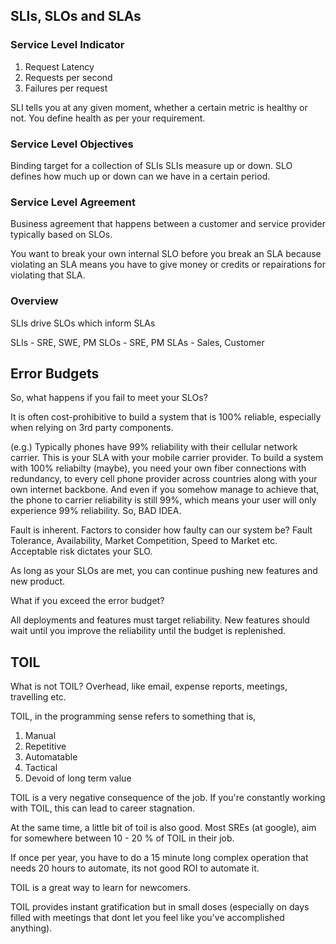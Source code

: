 ## SLIs, SLOs and SLAs

### Service Level Indicator

1. Request Latency
2. Requests per second
3. Failures per request

SLI tells you at any given moment, whether a certain metric is healthy or not. You define health as per your requirement.

### Service Level Objectives

Binding target for a collection of SLIs
SLIs measure up or down. SLO defines how much up or down can we have in a certain period.

### Service Level Agreement

Business agreement that happens between a customer and service provider typically based on SLOs.

You want to break your own internal SLO before you break an SLA because violating an SLA means you have to give money or credits or repairations for violating that SLA.

### Overview

SLIs drive SLOs which inform SLAs

SLIs - SRE, SWE, PM
SLOs - SRE, PM
SLAs - Sales, Customer

## Error Budgets

So, what happens if you fail to meet your SLOs?

It is often cost-prohibitive to build a system that is 100% reliable, especially when relying on 3rd party components.

(e.g.) Typically phones have 99% reliability with their cellular network carrier. This is your SLA with your mobile carrier provider. To build a system with 100% reliabilty (maybe), you need your own fiber connections with redundancy, to every cell phone provider across countries along with your own internet backbone. And even if you somehow manage to achieve that, the phone to carrier reliability is still 99%, which means your user will only experience 99% reliability. So, BAD IDEA.

Fault is inherent. Factors to consider how faulty can our system be?
Fault Tolerance, Availability, Market Competition, Speed to Market etc. Acceptable risk dictates your SLO.

As long as your SLOs are met, you can continue pushing new features and new product.

What if you exceed the error budget?

All deployments and features must target reliability. New features should wait until you improve the reliability until the budget is replenished.

## TOIL

What is not TOIL?
Overhead, like email, expense reports, meetings, travelling etc.

TOIL, in the programming sense refers to something that is,

1. Manual
2. Repetitive
3. Automatable
4. Tactical
5. Devoid of long term value

TOIL is a very negative consequence of the job. If you're constantly working with TOIL, this can lead to career stagnation.

At the same time, a little bit of toil is also good. Most SREs (at google), aim for somewhere between 10 - 20 % of TOIL in their job.

If once per year, you have to do a 15 minute long complex operation that needs 20 hours to automate, its not good ROI to automate it.

TOIL is a great way to learn for newcomers.

TOIL provides instant gratification but in small doses (especially on days filled with meetings that dont let you feel like you've accomplished anything).
